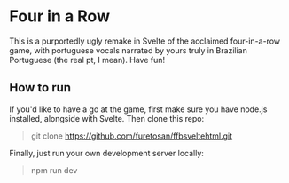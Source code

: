 # Four in a Row

This is a purportedly ugly remake in Svelte of the acclaimed four-in-a-row game, with portuguese vocals narrated by yours truly in Brazilian Portuguese (the real pt, I mean). Have fun!

## How to run

If you'd like to have a go at the game, first make sure you have node.js installed, alongside with Svelte. Then clone this repo:

> git clone https://github.com/furetosan/ffbsveltehtml.git

Finally, just run your own development server locally:

> npm run dev